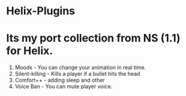 # Helix-Plugins
# Its my port collection from NS (1.1) for Helix. 

1. Moods - You can change your animation in real time. 
2. Silent-killing - Kills a player if a bullet hits the head
3. Comfort++ - adding sleep and other 
4. Voice Ban - You can mute player voice. 
